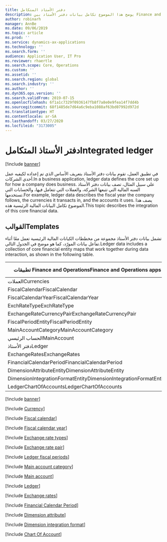 ```yaml
---
title: دفتر الأستاذ المتكامل
description: يوضح هذا الموضوع تكامل بيانات دفتر الأستاذ بين Finance and Operations وتطبيقات Dynamics 365 الأخرى باستخدام Common Data Service.
author: robinarh
manager: AnnBe
ms.date: 09/06/2019
ms.topic: article
ms.prod: ''
ms.service: dynamics-ax-applications
ms.technology: ''
ms.search.form: ''
audience: Application User, IT Pro
ms.reviewer: rhaertle
ms.search.scope: Core, Operations
ms.custom: ''
ms.assetid: ''
ms.search.region: global
ms.search.industry: ''
ms.author: ''
ms.dyn365.ops.version: ''
ms.search.validFrom: 2019-07-15
ms.openlocfilehash: 6f1a1c7329f0936147fb8f7a8e0e9fea14f7dd4b
ms.sourcegitcommit: 68f1485de7d64a6c9eba1088af63bd07992d972d
ms.translationtype: HT
ms.contentlocale: ar-SA
ms.lasthandoff: 03/27/2020
ms.locfileid: "3173005"
---
```

# <a name="integrated-ledger"></a><span data-ttu-id="8bb35-103">دفتر الأستاذ المتكامل</span><span class="sxs-lookup"><span data-stu-id="8bb35-103">Integrated ledger</span></span>

[!include [banner](../../includes/banner.md)]



<span data-ttu-id="8bb35-104">في تطبيق العمل، تقوم بيانات دفتر الأستاذ بتعريف الأساس الذي تم إعداده لكيفيه عمل أحدي الشركات.</span><span class="sxs-lookup"><span data-stu-id="8bb35-104">In a business application, ledger data defines the core set up for how a company does business.</span></span> <span data-ttu-id="8bb35-105">علي سبيل المثال، تصف بيانات دفتر الأستاذ السنه المالية التي تتبعها الشركة، والعملات التي تتعامل فيها، والحسابات التي تستخدمها.</span><span class="sxs-lookup"><span data-stu-id="8bb35-105">For example, ledger data describes the fiscal year the company follows, the currencies it transacts in, and the accounts it uses.</span></span> <span data-ttu-id="8bb35-106">يصف هذا الموضوع تكامل البيانات المالية الرئيسية هذه.</span><span class="sxs-lookup"><span data-stu-id="8bb35-106">This topic describes the integration of this core financial data.</span></span>

## <a name="templates"></a><span data-ttu-id="8bb35-107">القوالب</span><span class="sxs-lookup"><span data-stu-id="8bb35-107">Templates</span></span>

<span data-ttu-id="8bb35-108">تشمل بيانات دفتر الأستاذ مجموعة من مخططات الكيانات المالية الرئيسية تعمل معًا أثناء تفاعل بيانات المورّد، كما هو موضح في الجدول التالي.</span><span class="sxs-lookup"><span data-stu-id="8bb35-108">Ledger data includes a collection of core financial entity maps that work together during data interaction, as shown in the following table.</span></span>

<span data-ttu-id="8bb35-109">تطبيقات Finance and Operations</span><span class="sxs-lookup"><span data-stu-id="8bb35-109">Finance and Operations apps</span></span>      | <span data-ttu-id="8bb35-110">تطبيق المستند إلى نموذج في Dynamics 365</span><span class="sxs-lookup"><span data-stu-id="8bb35-110">Model-driven app in Dynamics 365</span></span> | <span data-ttu-id="8bb35-111">‏‏الوصف</span><span class="sxs-lookup"><span data-stu-id="8bb35-111">Description</span></span>
---------------------------------|----------------------------------|------------
<span data-ttu-id="8bb35-112">العملات</span><span class="sxs-lookup"><span data-stu-id="8bb35-112">Currencies</span></span>                       | <span data-ttu-id="8bb35-113">transactioncurrencies</span><span class="sxs-lookup"><span data-stu-id="8bb35-113">transactioncurrencies</span></span>            |
<span data-ttu-id="8bb35-114">FiscalCalendar</span><span class="sxs-lookup"><span data-stu-id="8bb35-114">FiscalCalendar</span></span>                   | <span data-ttu-id="8bb35-115">msdyn\_fiscalcalendars</span><span class="sxs-lookup"><span data-stu-id="8bb35-115">msdyn\_fiscalcalendars</span></span>        |
<span data-ttu-id="8bb35-116">FiscalCalendarYear</span><span class="sxs-lookup"><span data-stu-id="8bb35-116">FiscalCalendarYear</span></span>               | <span data-ttu-id="8bb35-117">msdyn\_fiscalcalendaryears</span><span class="sxs-lookup"><span data-stu-id="8bb35-117">msdyn\_fiscalcalendaryears</span></span>        |
<span data-ttu-id="8bb35-118">ExchRateType</span><span class="sxs-lookup"><span data-stu-id="8bb35-118">ExchRateType</span></span>                     | <span data-ttu-id="8bb35-119">msdyn\_exchangeratetypes</span><span class="sxs-lookup"><span data-stu-id="8bb35-119">msdyn\_exchangeratetypes</span></span>        |
<span data-ttu-id="8bb35-120">ExchangeRateCurrencyPair</span><span class="sxs-lookup"><span data-stu-id="8bb35-120">ExchangeRateCurrencyPair</span></span>         | <span data-ttu-id="8bb35-121">msdyn\_currencyexchangeratepairs</span><span class="sxs-lookup"><span data-stu-id="8bb35-121">msdyn\_currencyexchangeratepairs</span></span>        |
<span data-ttu-id="8bb35-122">FiscalPeriodEntity</span><span class="sxs-lookup"><span data-stu-id="8bb35-122">FiscalPeriodEntity</span></span>               | <span data-ttu-id="8bb35-123">msdyn\_fiscalcalendarperiods</span><span class="sxs-lookup"><span data-stu-id="8bb35-123">msdyn\_fiscalcalendarperiods</span></span>        |
<span data-ttu-id="8bb35-124">MainAccountCategory</span><span class="sxs-lookup"><span data-stu-id="8bb35-124">MainAccountCategory</span></span>              | <span data-ttu-id="8bb35-125">msdyn\_mainaccountcategory</span><span class="sxs-lookup"><span data-stu-id="8bb35-125">msdyn\_mainaccountcategory</span></span>        |
<span data-ttu-id="8bb35-126">الحساب الرئيسي</span><span class="sxs-lookup"><span data-stu-id="8bb35-126">MainAccount</span></span>                      | <span data-ttu-id="8bb35-127">msdyn\_mainaccounts</span><span class="sxs-lookup"><span data-stu-id="8bb35-127">msdyn\_mainaccounts</span></span>        |
<span data-ttu-id="8bb35-128">دفتر الأستاذ</span><span class="sxs-lookup"><span data-stu-id="8bb35-128">Ledger</span></span>                           | <span data-ttu-id="8bb35-129">msdyn\_ledgers</span><span class="sxs-lookup"><span data-stu-id="8bb35-129">msdyn\_ledgers</span></span>        |
<span data-ttu-id="8bb35-130">ExchangeRates</span><span class="sxs-lookup"><span data-stu-id="8bb35-130">ExchangeRates</span></span>                    | <span data-ttu-id="8bb35-131">msdyn\_currencyexchangerates</span><span class="sxs-lookup"><span data-stu-id="8bb35-131">msdyn\_currencyexchangerates</span></span>        |
<span data-ttu-id="8bb35-132">FinancialCalendarPeriod</span><span class="sxs-lookup"><span data-stu-id="8bb35-132">FinancialCalendarPeriod</span></span>          | <span data-ttu-id="8bb35-133">msdyn\_fiscalcalendarperiods</span><span class="sxs-lookup"><span data-stu-id="8bb35-133">msdyn\_fiscalcalendarperiods</span></span>        |
<span data-ttu-id="8bb35-134">DimensionAttributeEntity</span><span class="sxs-lookup"><span data-stu-id="8bb35-134">DimensionAttributeEntity</span></span>         | <span data-ttu-id="8bb35-135">msdyn\_dimensionattributes</span><span class="sxs-lookup"><span data-stu-id="8bb35-135">msdyn\_dimensionattributes</span></span>        |
<span data-ttu-id="8bb35-136">DimensionIntegrationFormatEntity</span><span class="sxs-lookup"><span data-stu-id="8bb35-136">DimensionIntegrationFormatEntity</span></span> | <span data-ttu-id="8bb35-137">msdyn\_financialdimensionformats</span><span class="sxs-lookup"><span data-stu-id="8bb35-137">msdyn\_financialdimensionformats</span></span>        |
<span data-ttu-id="8bb35-138">LedgerChartOfAccounts</span><span class="sxs-lookup"><span data-stu-id="8bb35-138">LedgerChartOfAccounts</span></span>            | <span data-ttu-id="8bb35-139">msdyn\_chartofaccounts</span><span class="sxs-lookup"><span data-stu-id="8bb35-139">msdyn\_chartofaccounts</span></span>        |


[!include [banner](../../includes/dual-write-symbols.md)]

[!include [Currency](includes/Currencies-transactioncurrencies.md)]

[!include [Fiscal calendar](includes/FiscalCalendar-msdyn-fiscalcalendars.md)]

[!include [Fiscal calendar year](includes/FiscalCalendarYear-msdyn-fiscalcalendaryears.md)]

[!include [Exchange rate types](includes/ExchRateType-msdyn-exchangeratetypes.md)]

[!include [Exchange rate pair](includes/ExchangeRateCurrencyPair-msdyn-currencyexchangeratepairs.md)]

[!include [Ledger fiscal periods](includes/FiscalPeriodEntity-msdyn-fiscalcalendarperiods.md)]

[!include [Main account category](includes/MainAccountCategory-msdyn-mainaccountcategory.md)]

[!include [Main account](includes/MainAccount-msdyn-mainaccounts.md)]

[!include [Ledger](includes/Ledger-msdyn-ledgers.md)]

[!include [Exchange rates](includes/ExchangeRates-msdyn-currencyexchangerates.md)]

[!include [Financial Calendar Period](includes/FiscalPeriodEntity-msdyn-fiscalcalendarperiods.md)]

[!include [Dimension attribute](includes/DimensionAttributeEntity-msdyn-dimensionattributes.md)]

[!include [Dimension integration format](includes/DimensionIntegrationFormatEntity-msdyn-financialdimensionformats.md)]

[!include [Chart Of Account](includes/LedgerChartOfAccounts-msdyn-chartofaccounts.md)]




